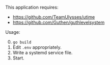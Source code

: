 This application requires:

- https://github.com/TeamUlysses/utime
- https://github.com/Guthen/guthlevelsystem

Usage:

0. `go build`
1. Edit `.env` appropriately.
2. Write a systemd service file.
3. Start.
